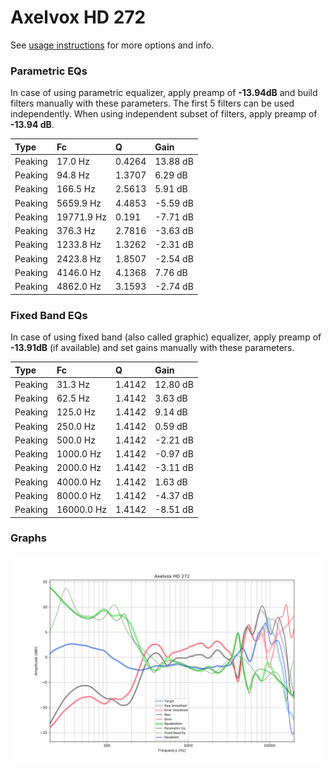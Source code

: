 # Axelvox HD 272
See [usage instructions](https://github.com/jaakkopasanen/AutoEq#usage) for more options and info.

### Parametric EQs
In case of using parametric equalizer, apply preamp of **-13.94dB** and build filters manually
with these parameters. The first 5 filters can be used independently.
When using independent subset of filters, apply preamp of **-13.94 dB**.

| Type    | Fc         |      Q | Gain     |
|:--------|:-----------|:-------|:---------|
| Peaking | 17.0 Hz    | 0.4264 | 13.88 dB |
| Peaking | 94.8 Hz    | 1.3707 | 6.29 dB  |
| Peaking | 166.5 Hz   | 2.5613 | 5.91 dB  |
| Peaking | 5659.9 Hz  | 4.4853 | -5.59 dB |
| Peaking | 19771.9 Hz | 0.191  | -7.71 dB |
| Peaking | 376.3 Hz   | 2.7816 | -3.63 dB |
| Peaking | 1233.8 Hz  | 1.3262 | -2.31 dB |
| Peaking | 2423.8 Hz  | 1.8507 | -2.54 dB |
| Peaking | 4146.0 Hz  | 4.1368 | 7.76 dB  |
| Peaking | 4862.0 Hz  | 3.1593 | -2.74 dB |

### Fixed Band EQs
In case of using fixed band (also called graphic) equalizer, apply preamp of **-13.91dB**
(if available) and set gains manually with these parameters.

| Type    | Fc         |      Q | Gain     |
|:--------|:-----------|:-------|:---------|
| Peaking | 31.3 Hz    | 1.4142 | 12.80 dB |
| Peaking | 62.5 Hz    | 1.4142 | 3.63 dB  |
| Peaking | 125.0 Hz   | 1.4142 | 9.14 dB  |
| Peaking | 250.0 Hz   | 1.4142 | 0.59 dB  |
| Peaking | 500.0 Hz   | 1.4142 | -2.21 dB |
| Peaking | 1000.0 Hz  | 1.4142 | -0.97 dB |
| Peaking | 2000.0 Hz  | 1.4142 | -3.11 dB |
| Peaking | 4000.0 Hz  | 1.4142 | 1.63 dB  |
| Peaking | 8000.0 Hz  | 1.4142 | -4.37 dB |
| Peaking | 16000.0 Hz | 1.4142 | -8.51 dB |

### Graphs
![](./Axelvox%20HD%20272.png)
